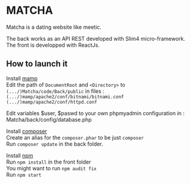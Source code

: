 # MATCHA

Matcha is a dating website like meetic.  
  
The back works as an API REST developed with Slim4 micro-framework.
The front is developped with ReactJs.

## How to launch it

Install [mamp](https://www.mamp.info/en/downloads/)  
Edit the path of `DocumentRoot` and `<Directory>` to `(.../)Matcha/code/Back/public`  in files :  
`(.../)mamp/apache2/conf/bitnami/bitnami.conf`  
`(.../)mamp/apache2/conf/httpd.conf`

  
Edit variables $user, $paswd to your own phpmyadmin configuration in :
Matcha/back/config/database.php

  
Install [composer](https://getcomposer.org/)  
Create an alias for the `composer.phar` to be just `composer`  
Run `composer update` in the back folder.  
  
  
Install [npm](https://nodejs.org/en/download/)  
Run `npm install` in the front folder  
You might want to run `npm audit fix`  
Run `npm start`